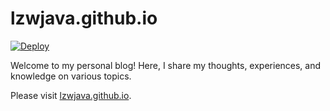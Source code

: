 # lzwjava.github.io

[![Deploy](https://github.com/lzwjava/lzwjava.github.io/actions/workflows/static.yml/badge.svg)](https://github.com/lzwjava/lzwjava.github.io/actions/workflows/static.yml)

Welcome to my personal blog! Here, I share my thoughts, experiences, and knowledge on various topics.

Please visit [lzwjava.github.io](https://lzwjava.github.io).



